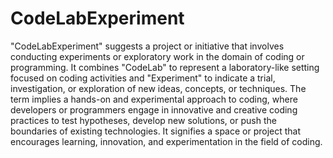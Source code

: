 # CodeLabExperiment
"CodeLabExperiment" suggests a project or initiative that involves conducting experiments or exploratory work in the domain of coding or programming.
It combines "CodeLab" to represent a laboratory-like setting focused on coding activities and "Experiment" to indicate a trial, investigation, or exploration of new ideas, concepts, or techniques.
The term implies a hands-on and experimental approach to coding, where developers or programmers engage in innovative and creative coding practices to test hypotheses, develop new solutions, or push the boundaries of existing technologies.
It signifies a space or project that encourages learning, innovation, and experimentation in the field of coding.
